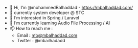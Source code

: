 - 👋 Hi, I’m @mohammedBalhaddad - https://mbalhaddad.com/
- 🏢 currently system developer @ STC
- 👀 I’m interested in Spring / Laravel
- 🌱 I’m currently learning Audio File Processing / AI 
- 📫 How to reach me : 
  -  Email : mb@mbalhaddad.com 
  -  Twitter : @mbailhadadd


<!---
mohammedBalhaddad/mohammedBalhaddad is a ✨ special ✨ repository because its `README.md` (this file) appears on your GitHub profile.
You can click the Preview link to take a look at your changes.
--->
